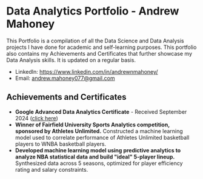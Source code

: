 # Data Analytics Portfolio - Andrew Mahoney
This Portfolio is a compilation of all the Data Science and Data Analysis projects I have done for academic and self-learning purposes. This portfolio also contains my Achievements and Certificates that further showcase my Data Analysis skills. It is updated on a regular basis.
  - LinkedIn: https://www.linkedin.com/in/andrewnmahoney/
  - Email: andrew.mahoney077@gmail.com
## Achievements and Certificates
- **Google Advanced Data Analytics Certificate** - Received September 2024 ([click here](https://www.credly.com/badges/8f486231-6ccb-4c67-a580-b98d5b217ff8/linked_in_profile))
- **Winner of Fairfield University Sports Analytics competition, sponsored by Athletes Unlimited.** Constructed a machine learning model used to correlate performance of Athletes Unlimited basketball players to WNBA basketball players.
- **Developed machine learning model using predictive analytics to analyze NBA statistical data and build "ideal" 5-player lineup.** Synthesized data across 5 seasons, optimized for player efficiency rating and salary constraints.
